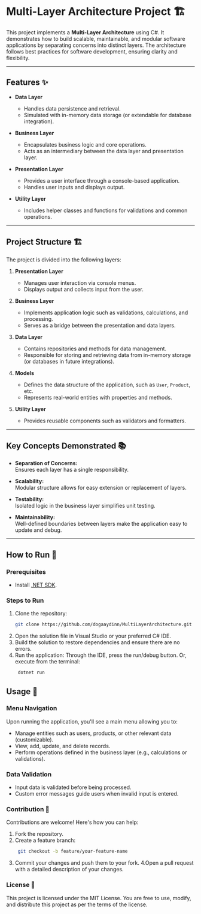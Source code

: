 # Multi-Layer Architecture Project 🏗️

This project implements a **Multi-Layer Architecture** using C#. It demonstrates how to build scalable, maintainable, and modular software applications by separating concerns into distinct layers. The architecture follows best practices for software development, ensuring clarity and flexibility.

---

## Features ✨

- **Data Layer**  
  - Handles data persistence and retrieval.  
  - Simulated with in-memory data storage (or extendable for database integration).  

- **Business Layer**  
  - Encapsulates business logic and core operations.  
  - Acts as an intermediary between the data layer and presentation layer.  

- **Presentation Layer**  
  - Provides a user interface through a console-based application.  
  - Handles user inputs and displays output.  

- **Utility Layer**  
  - Includes helper classes and functions for validations and common operations.  

---

## Project Structure 🏗️

The project is divided into the following layers:

1. **Presentation Layer**  
   - Manages user interaction via console menus.  
   - Displays output and collects input from the user.  

2. **Business Layer**  
   - Implements application logic such as validations, calculations, and processing.  
   - Serves as a bridge between the presentation and data layers.  

3. **Data Layer**  
   - Contains repositories and methods for data management.  
   - Responsible for storing and retrieving data from in-memory storage (or databases in future integrations).  

4. **Models**  
   - Defines the data structure of the application, such as `User`, `Product`, etc.  
   - Represents real-world entities with properties and methods.  

5. **Utility Layer**  
   - Provides reusable components such as validators and formatters.  

---

## Key Concepts Demonstrated 📚

- **Separation of Concerns:**  
  Ensures each layer has a single responsibility.  

- **Scalability:**  
  Modular structure allows for easy extension or replacement of layers.  

- **Testability:**  
  Isolated logic in the business layer simplifies unit testing.  

- **Maintainability:**  
  Well-defined boundaries between layers make the application easy to update and debug.  

---

## How to Run 🚀

### Prerequisites
- Install [.NET SDK](https://dotnet.microsoft.com/download).  

### Steps to Run
1. Clone the repository:  
   ```bash
   git clone https://github.com/dogaaydinn/MultiLayerArchitecture.git

2. Open the solution file in Visual Studio or your preferred C# IDE.
3. Build the solution to restore dependencies and ensure there are no errors.
4. Run the application:
Through the IDE, press the run/debug button.
Or, execute from the terminal:
   ```bash
    dotnet run
## Usage 📖
### Menu Navigation
Upon running the application, you'll see a main menu allowing you to:

- Manage entities such as users, products, or other relevant data (customizable).
- View, add, update, and delete records.
- Perform operations defined in the business layer (e.g., calculations or validations).
### Data Validation
- Input data is validated before being processed.
- Custom error messages guide users when invalid input is entered.

### Contribution 🤝
Contributions are welcome! Here's how you can help:

1. Fork the repository.
2. Create a feature branch:
   ```bash
    git checkout -b feature/your-feature-name
3. Commit your changes and push them to your fork.
4.Open a pull request with a detailed description of your changes.

### License 📜
This project is licensed under the MIT License. You are free to use, modify, and distribute this project as per the terms of the license.


